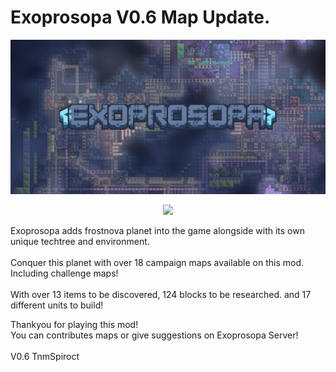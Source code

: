 # Exoprosopa V0.6 Map Update.

<p align="center"><img src="banner.png" alt="banner" width="800"></p>

<p align="center">
  <a href="https://discord.gg/E3N63nvCSc"><img src="https://img.shields.io/badge/Discord_Community-Join-2ea44f?logo=discord&color=5865F2&style=for-the-badge"></a>
</p>

  Exoprosopa adds frostnova planet into the game alongside with its own unique techtree and environment.<br><br>
  Conquer this planet with over 18 campaign maps available on this mod.<br>
  Including challenge maps!<br><br>
  With over 13 items to be discovered, 124 blocks to be researched. and 17 different units to build!<br>

  Thankyou for playing this mod!<br>
  You can contributes maps or give suggestions on Exoprosopa Server!<br><br>
  V0.6 TnmSpiroct
  
